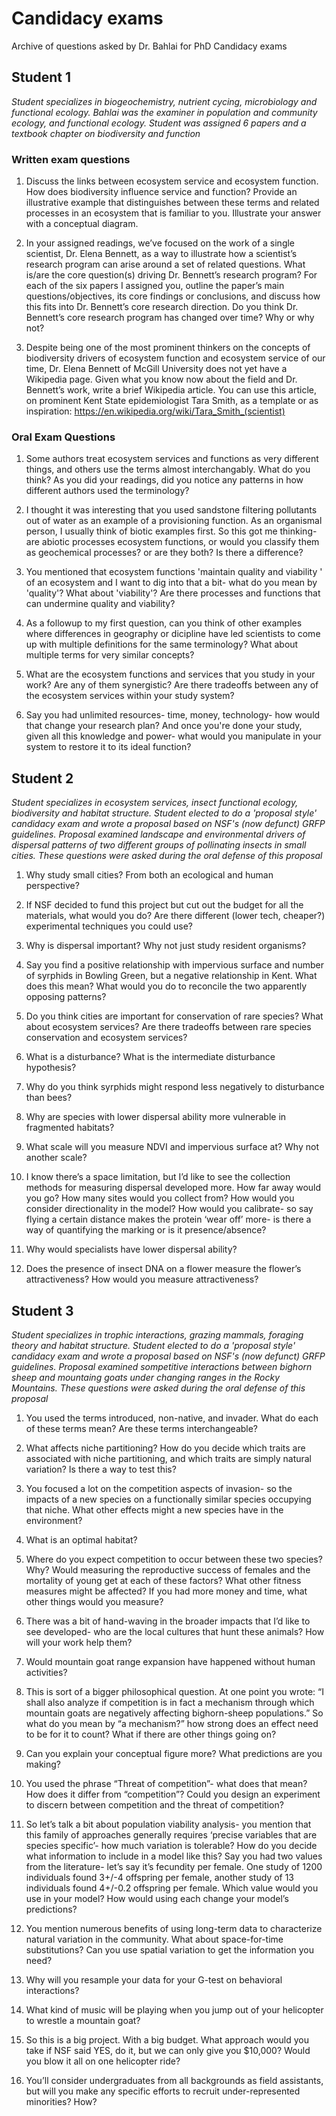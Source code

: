 # Candidacy exams
Archive of questions asked by Dr. Bahlai for PhD Candidacy exams


## Student 1
*Student specializes in biogeochemistry, nutrient cycing, microbiology and functional ecology. Bahlai was the examiner in population and community ecology, and functional ecology. Student was assigned 6 papers and a textbook chapter on biodiversity and function*

### Written exam questions
1. Discuss the links between ecosystem service and ecosystem function. How does biodiversity influence service and function? Provide an illustrative example that distinguishes between these terms and related processes in an ecosystem that is familiar to you. Illustrate your answer with a conceptual diagram.

2. In your assigned readings, we’ve focused on the work of a single scientist, Dr. Elena Bennett, as a way to illustrate how a scientist’s research program can arise around a set of related questions. What is/are the core question(s) driving Dr. Bennett’s research program? For each of the six papers I assigned you, outline the paper’s main questions/objectives, its core findings or conclusions, and discuss how this fits into Dr. Bennett’s core research direction. Do you think Dr. Bennett’s core research program has changed over time? Why or why not?

3. Despite being one of the most prominent thinkers on the concepts of biodiversity drivers of ecosystem function and ecosystem service of our time, Dr. Elena Bennett of McGill University does not yet have a Wikipedia page. Given what you know now about the field and Dr. Bennett’s work, write a brief Wikipedia article. You can use this article, on prominent Kent State epidemiologist Tara Smith, as a template or as inspiration:
https://en.wikipedia.org/wiki/Tara_Smith_(scientist)

### Oral Exam Questions

1. Some authors treat ecosystem services and functions as very different things, and others use the terms almost interchangably. What do you think? As you did your readings, did you notice any patterns in how different authors used the terminology?

2. I thought it was interesting that you used sandstone filtering pollutants out of water as an example of a provisioning function. As an organismal person, I usually think of biotic examples first. So this got me thinking- are abiotic processes ecosystem functions, or would you classify them as geochemical processes? or are they both? Is there a difference?

3. You mentioned that ecosystem functions 'maintain quality and viability ' of an ecosystem and I want to dig into that a bit- what do you mean by 'quality'? What about 'viability'? Are there processes and functions that can undermine quality and viability?

4. As a followup to my first question, can you think of other examples where differences in geography or dicipline have led scientists to come up with multiple definitions for the same terminology? What about multiple terms for very similar concepts?

5. What are the ecosystem functions and services that you study in your work? Are any of them synergistic? Are there tradeoffs between any of the ecosystem services within your study system?

6. Say you had unlimited resources- time, money, technology- how would that change your research plan? And once you're done your study, given all this knowledge and power- what would you manipulate in your system to restore it to its ideal function?


## Student 2
*Student specializes in ecosystem services, insect functional ecology, biodiversity and habitat structure. Student elected to do a 'proposal style' candidacy exam and wrote a proposal based on NSF's (now defunct) GRFP guidelines. Proposal examined landscape and environmental drivers of dispersal patterns of two different groups of pollinating insects in small cities. These questions were asked during the oral defense of this proposal*

1. Why study small cities? From both an ecological and human perspective?

2. If NSF decided to fund this project but cut out the budget for all the materials, what would you do? Are there different (lower tech, cheaper?) experimental techniques you could use?

3. Why is dispersal important? Why not just study resident organisms?

4. Say you find a positive relationship with impervious surface and number of syrphids in Bowling Green, but a negative relationship in Kent. What does this mean? What would you do to reconcile the two apparently opposing patterns?

5. Do you think cities are important for conservation of rare species? What about ecosystem services? Are there tradeoffs between rare species conservation and ecosystem services?

6. What is a disturbance? What is the intermediate disturbance hypothesis?

7. Why do you think syrphids might respond less negatively to disturbance than bees?

8. Why are species with lower dispersal ability more vulnerable in fragmented habitats?

9. What scale will you measure NDVI and impervious surface at? Why not another scale?

10. I know there’s a space limitation, but I’d like to see the collection methods for measuring dispersal developed more. How far away would you go? How many sites would you collect from? How would you consider directionality in the model? How would you calibrate- so say flying a certain distance makes the protein ‘wear off’ more- is there a way of quantifying the marking or is it presence/absence?

11. Why would specialists have lower dispersal ability?

12. Does the presence of insect DNA on a flower measure the flower’s attractiveness? How would you measure attractiveness?


## Student 3
*Student specializes in trophic interactions, grazing mammals, foraging theory and habitat structure. Student elected to do a 'proposal style' candidacy exam and wrote a proposal based on NSF's (now defunct) GRFP guidelines. Proposal examined sompetitive interactions between bighorn sheep and mountaing goats under changing ranges in the Rocky Mountains.  These questions were asked during the oral defense of this proposal*

1.	You used the terms introduced, non-native, and invader. What do each of these terms mean? Are these terms interchangeable?

2.	What affects niche partitioning? How do you decide which traits are associated with niche partitioning, and which traits are simply natural variation? Is there a way to test this?

3.	You focused a lot on the competition aspects of invasion- so the impacts of a new species on a functionally similar species occupying that niche. What other effects might a new species have in the environment?

4.	What is an optimal habitat? 

5.	Where do you expect competition to occur between these two species? Why? Would measuring the reproductive success of females and the mortality of young get at each of these factors? What other fitness measures might be affected? If you had more money and time, what other things would you measure?

6.	There was a bit of hand-waving in the broader impacts that I’d like to see developed- who are the local cultures that hunt these animals? How will your work help them?

7.	Would mountain goat range expansion have happened without human activities?

8.	This is sort of a bigger philosophical question. At one point you wrote: “I shall also analyze if competition is in fact a mechanism through which mountain goats are negatively affecting bighorn-sheep populations.” So what do you mean by “a mechanism?” how strong does an effect need to be for it to count? What if there are other things going on?

9.	Can you explain your conceptual figure more? What predictions are you making?

10.	You used the phrase “Threat of competition”- what does that mean? How does it differ from “competition”? Could you design an experiment to discern between competition and the threat of competition?

11.	So let’s talk a bit about population viability analysis- you mention that this family of approaches generally requires ‘precise variables that are species specific’- how much variation is tolerable? How do you decide what information to include in a model like this? Say you had two values from the literature- let’s say it’s fecundity per female. One study of 1200 individuals found 3+/-4 offspring per female, another study of 13 individuals found 4+/-0.2 offspring per female. Which value would you use in your model? How would using each change your model’s predictions?

12.	You mention numerous benefits of using long-term data to characterize natural variation in the community. What about space-for-time substitutions? Can you use spatial variation to get the information you need?

13.	Why will you resample your data for your G-test on behavioral interactions?

14.	What kind of music will be playing when you jump out of your helicopter to wrestle a mountain goat?

15.	So this is a big project. With a big budget. What approach would you take if NSF said YES, do it, but we can only give you $10,000? Would you blow it all on one helicopter ride?

16.	You’ll consider undergraduates from all backgrounds as field assistants, but will you make any specific efforts to recruit under-represented minorities? How?

